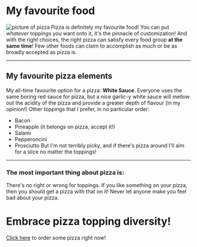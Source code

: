 # My favourite food
![picture of pizza](https://d18lkz4dllo6v2.cloudfront.net/cumulus_uploads/entry/2019-02-04/pineapple%20pizza.jpg)
Pizza is definitely my favourite food! You can put _whatever_ toppings you want onto it, it's the pinnacle of customization! And with the right choices, the right pizza can satisfy every food group **at the same time**! Few other foods can claim to accomplish as much or be as broadly accepted as pizza is.
- - -
## My favourite pizza elements

My all-time favourite option for a pizza: **White Sauce**. Everyone uses the same boring red sauce for pizza, but a nice garlic-y white sauce will mellow out the acidity of the pizza and provide a greater depth of flavour (in my opinion!)
Other toppings that I prefer, in no particular order:
+ Bacon
+ Pineapple (it belongs on pizza, accept it!)
+ Salami
+ Pepperoncini
+ Prosciutto
But I'm not terribly picky, and if there's pizza around I'll aim for a slice no matter the toppings!
* * *
### The most important thing about pizza is:
There's no right or wrong for toppings. If you like something on your pizza, then you should get a pizza with that on it! Never let anyone make you feel bad about your pizza.
# Embrace pizza topping diversity!

[Click here](https://www.dominos.com/) to order some pizza right now!